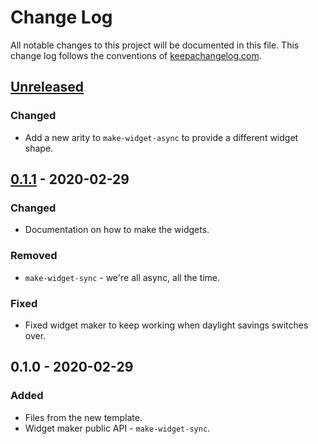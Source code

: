# Change Log
All notable changes to this project will be documented in this file. This change log follows the conventions of [keepachangelog.com](http://keepachangelog.com/).

## [Unreleased]
### Changed
- Add a new arity to `make-widget-async` to provide a different widget shape.

## [0.1.1] - 2020-02-29
### Changed
- Documentation on how to make the widgets.

### Removed
- `make-widget-sync` - we're all async, all the time.

### Fixed
- Fixed widget maker to keep working when daylight savings switches over.

## 0.1.0 - 2020-02-29
### Added
- Files from the new template.
- Widget maker public API - `make-widget-sync`.

[Unreleased]: https://github.com/your-name/volcanoes/compare/0.1.1...HEAD
[0.1.1]: https://github.com/your-name/volcanoes/compare/0.1.0...0.1.1
